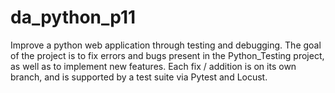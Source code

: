 # da_python_p11
 Improve a python web application through testing and debugging. The goal of the project is to fix errors and bugs present in the Python_Testing project, as well as to implement new features. Each fix / addition is on its own branch, and is supported by a test suite via Pytest and Locust.
